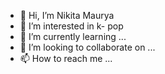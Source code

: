 - 👋 Hi, I’m Nikita Maurya
- 👀 I’m interested in k- pop
- 🌱 I’m currently learning ...
- 💞️ I’m looking to collaborate on ...
- 📫 How to reach me ...

<!---
riyamaurya21/riyamaurya21 is a ✨ special ✨ repository because its `README.md` (this file) appears on your GitHub profile.
You can click the Preview link to take a look at your changes.
--->
